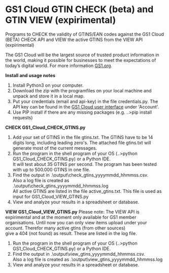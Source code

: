# GS1 Cloud GTIN CHECK (beta) and GTIN VIEW (expirimental)

Programs to CHECK the validity of GTINS/EAN codes against the GS1 Cloud (BETA) CHECK API and VIEW the active GTINS from the VIEW API (expirimental)

The GS1 Cloud will be the largest source of trusted product information in the world, making it possible for businesses to meet the expectations of today’s digital world.
For more information  <a href="https://www.gs1.org/services/gs1-cloud" target="_blank">GS1.org</a>.

**Install and usage notes**
1. Install Python3 on your computer. 
2. Download the zip with the programfiles on your local machine and unpack and store it in a local map.
3. Put your credentials (email and api-key) in the file credentials.py. 
   The API key can be found in the <a href="https://cloud.gs1.org/gs1-portal/" target="_blank">GS1 Cloud user interface</a> 
   under 'Account'.
4. Use PIP install if there are any missing packages (e.g. ..>pip install requests)

**CHECK GS1_Cloud_CHECK_GTINS.py**
1. Add your set of GTINS in the file gtins.txt. 
   The GTINS have to be 14 digits long, including leading zero's. The attached file gtins.txt will generate most of the current messages.
2. Run the program in the shell program of your OS (..>python GS1_Cloud_CHECK_GTINS.py) or a Python IDE.<br>
   It will test about 35 GTINS per second. The program has been tested with up to 500.000 GTINS in one file.
3. Find the output in .\output\check_gtins_yyyymmdd_hhmmss.csv.<br>
   Also a log file is created as .\output\check_gtins_yyyymmdd_hhmmss.log<br>
   All active GTINS are listed in the file active_gtins.txt. This file is used as input for GS1_Cloud_VIEW_GTINS.py
4. View and analyze your results in a spreadsheet or database.

**VIEW GS1_Cloud_VIEW_GTINS.py**
Please note: 
The VIEW API is expirimental and at the moment only available for GS1 member organisations.
Until now you can only view items upload under your account. Therefor many active gtins (from other sources)<br> 
give a 404 (not found) as result. These are listed in the log file.  

1. Run the program in the shell program of your OS (..>python GS1_Cloud_CHECK_GTINS.py) or a Python IDE. 
2. Find the output in .\output\view_gtins_yyyymmdd_hhmmss.csv.<br>
   Also a log file is created as .\output\view_gtins_yyyymmdd_hhmmss.log<br>
3. View and analyze your results in a spreadsheet or database.

